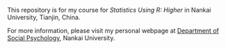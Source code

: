 
This repository is for my course for *Statistics Using R: Higher* in Nankai University, Tianjin, China. 

For more information, please visit my personal webpage at [Department of Social Psychology](http://zfxy.nankai.edu.cn/xk), Nankai University.


